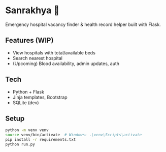 # Sanrakhya 🏥
Emergency hospital vacancy finder & health record helper built with Flask.

## Features (WIP)
- View hospitals with total/available beds
- Search nearest hospital
- (Upcoming) Blood availability, admin updates, auth

## Tech
- Python + Flask
- Jinja templates, Bootstrap
- SQLite (dev)

## Setup
```bash
python -m venv venv
source venv/bin/activate  # Windows: .\venv\Scripts\activate
pip install -r requirements.txt
python run.py
